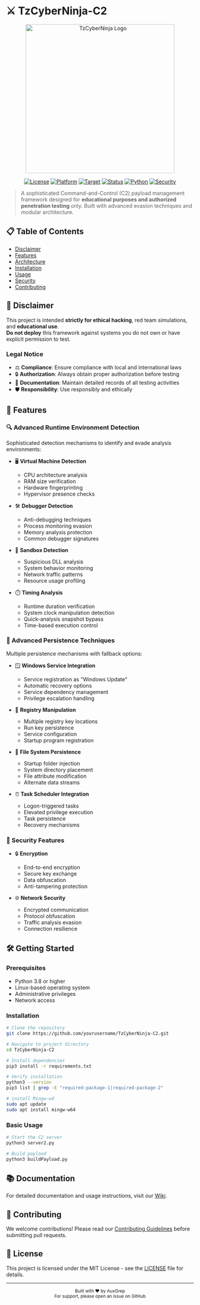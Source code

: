 # ⚔️ TzCyberNinja-C2

<div align="center">
  <img src="https://github.com/user-attachments/assets/2c9d0c9a-5bb6-4bbc-b3d6-3bd3a0d2afb2" alt="TzCyberNinja Logo" width="400"/>
  
  [![License](https://img.shields.io/badge/license-MIT-blue.svg)](LICENSE)
  [![Platform](https://img.shields.io/badge/platform-Linux-lightgrey)](https://www.linux.org)
  [![Target](https://img.shields.io/badge/target-Windows-lightgrey)](https://www.microsoft.com/windows)
  [![Status](https://img.shields.io/badge/status-Active-brightgreen)](https://github.com/AuxGrep/TzCyberNinja-C2)
  [![Python](https://img.shields.io/badge/Python-3.8%2B-blue)](https://www.python.org)
  [![Security](https://img.shields.io/badge/Security-Advanced-red)](SECURITY.md)
</div>

> A sophisticated Command-and-Control (C2) payload management framework designed for **educational purposes and authorized penetration testing** only. Built with advanced evasion techniques and modular architecture.

## 📋 Table of Contents
- [Disclaimer](#-disclaimer)
- [Features](#-features)
- [Architecture](#-architecture)
- [Installation](#-installation)
- [Usage](#-usage)
- [Security](#-security)
- [Contributing](#-contributing)

## 🚨 Disclaimer

This project is intended **strictly for ethical hacking**, red team simulations, and **educational use**.  
**Do not deploy** this framework against systems you do not own or have explicit permission to test.

### Legal Notice
- ⚖️ **Compliance**: Ensure compliance with local and international laws
- 🔒 **Authorization**: Always obtain proper authorization before testing
- 📝 **Documentation**: Maintain detailed records of all testing activities
- 🛡️ **Responsibility**: Use responsibly and ethically

## 🎯 Features

### 🔍 Advanced Runtime Environment Detection

Sophisticated detection mechanisms to identify and evade analysis environments:

- 🖥️ **Virtual Machine Detection**
  - CPU architecture analysis
  - RAM size verification
  - Hardware fingerprinting
  - Hypervisor presence checks

- 🛠️ **Debugger Detection**
  - Anti-debugging techniques
  - Process monitoring evasion
  - Memory analysis protection
  - Common debugger signatures

- 🧬 **Sandbox Detection**
  - Suspicious DLL analysis
  - System behavior monitoring
  - Network traffic patterns
  - Resource usage profiling

- ⏱️ **Timing Analysis**
  - Runtime duration verification
  - System clock manipulation detection
  - Quick-analysis snapshot bypass
  - Time-based execution control

### 🧬 Advanced Persistence Techniques

Multiple persistence mechanisms with fallback options:

- 🪟 **Windows Service Integration**
  - Service registration as "Windows Update"
  - Automatic recovery options
  - Service dependency management
  - Privilege escalation handling

- 🧾 **Registry Manipulation**
  - Multiple registry key locations
  - Run key persistence
  - Service configuration
  - Startup program registration

- 📁 **File System Persistence**
  - Startup folder injection
  - System directory placement
  - File attribute modification
  - Alternate data streams

- ⏰ **Task Scheduler Integration**
  - Logon-triggered tasks
  - Elevated privilege execution
  - Task persistence
  - Recovery mechanisms

### 🔐 Security Features

- 🔒 **Encryption**
  - End-to-end encryption
  - Secure key exchange
  - Data obfuscation
  - Anti-tampering protection

- 🌐 **Network Security**
  - Encrypted communication
  - Protocol obfuscation
  - Traffic analysis evasion
  - Connection resilience

## 🛠️ Getting Started

### Prerequisites
- Python 3.8 or higher
- Linux-based operating system
- Administrative privileges
- Network access

### Installation
```bash
# Clone the repository
git clone https://github.com/yourusername/TzCyberNinja-C2.git

# Navigate to project directory
cd TzCyberNinja-C2

# Install dependencies
pip3 install -r requirements.txt

# Verify installation
python3 --version
pip3 list | grep -E "required-package-1|required-package-2"

# install Mingw-w4
sudo apt update
sudo apt install mingw-w64
```

### Basic Usage
```bash
# Start the C2 server
python3 server2.py

# Build payload
python3 buildPayload.py
```

## 📚 Documentation

For detailed documentation and usage instructions, visit our [Wiki](https://github.com/AuxGrep/TzCyberNinja-C2/wiki/TzCyberNinja%E2%80%90C2).

## 🤝 Contributing

We welcome contributions! Please read our [Contributing Guidelines](CONTRIBUTING.md) before submitting pull requests.

## 📄 License

This project is licensed under the MIT License - see the [LICENSE](LICENSE) file for details.

---

<div align="center">
  <sub>Built with ❤️ by AuxGrep</sub>
  <br>
  <sub>For support, please open an issue on GitHub</sub>
</div>



